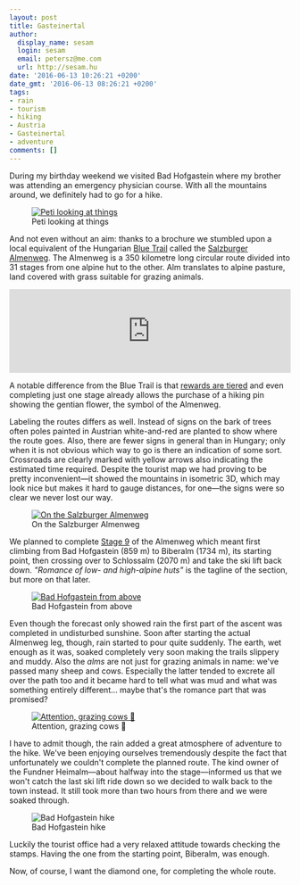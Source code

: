 ```yaml
---
layout: post
title: Gasteinertal
author:
  display_name: sesam
  login: sesam
  email: petersz@me.com
  url: http://sesam.hu
date: '2016-06-13 10:26:21 +0200'
date_gmt: '2016-06-13 08:26:21 +0200'
tags:
- rain
- tourism
- hiking
- Austria
- Gasteinertal
- adventure
comments: []
---
```


During my birthday weekend we visited Bad Hofgastein where my brother was attending an emergency physician course. With all the mountains around, we definitely had to go for a hike.

<figure>
  <a href="https://www.flickr.com/photos/sesamsys/27517123865/in/album-72157668496303370/" title="Peti looking at things">
    <img src="https://c2.staticflickr.com/8/7322/27517123865_b8d25ae036_b.jpg" alt="Peti looking at things">
  </a>
  <figcaption>Peti looking at things</figcaption>
</figure>

And not even without an aim: thanks to a brochure we stumbled upon a local equivalent of the Hungarian [Blue Trail](/2016/06/02/blue-trail-14) called the [Salzburger Almenweg](https://www.salzburger-almenweg.at/en). The Almenweg is a 350 kilometre long circular route divided into 31 stages from one alpine hut to the other. Alm translates to alpine pasture, land covered with grass suitable for grazing animals.

<div class="iframe-container">
<iframe src="https://www.youtube.com/embed/krRQaJ-RkmA" width="100%" frameborder="0" allow="accelerometer; autoplay; clipboard-write; encrypted-media; gyroscope; picture-in-picture" allowfullscreen></iframe>
</div>

A notable difference from the Blue Trail is that [rewards are tiered](https://www.salzburger-almenweg.at/en/stages/hiking-pins) and even completing just one stage already allows the purchase of a hiking pin showing the gentian flower, the symbol of the Almenweg.

Labeling the routes differs as well. Instead of signs on the bark of trees often poles painted in Austrian white-and-red are planted to show where the route goes. Also, there are fewer signs in general than in Hungary; only when it is not obvious which way to go is there an indication of some sort. Crossroads are clearly marked with yellow arrows also indicating the estimated time required. Despite the tourist map we had proving to be pretty inconvenient—it showed the mountains in isometric 3D, which may look nice but makes it hard to gauge distances, for one—the signs were so clear we never lost our way.

<figure>
  <a href="https://www.flickr.com/photos/sesamsys/27411843021/in/album-72157668496303370/" title="On the Salzburger Almenweg">
    <img src="https://c6.staticflickr.com/8/7385/27411843021_d36b5698de_b.jpg" alt="On the Salzburger Almenweg">
  </a>
  <figcaption>On the Salzburger Almenweg</figcaption>
</figure>

We planned to complete [Stage 9](https://www.salzburger-almenweg.at/en/stages/overview/biberalm-schlossalm-e82) of the Almenweg which meant first climbing from Bad Hofgastein (859 m) to Biberalm (1734 m), its starting point, then crossing over to Schlossalm (2070 m) and take the ski lift back down. _"Romance of low- and high-alpine huts"_ is the tagline of the section, but more on that later.

<figure>
  <a href="https://www.flickr.com/photos/sesamsys/27206652960/in/album-72157668496303370/" title="Bad Hofgastein from above">
    <img src="https://c1.staticflickr.com/8/7411/27206652960_4263d92171_b.jpg" alt="Bad Hofgastein from above">
  </a>
  <figcaption>Bad Hofgastein from above</figcaption>
</figure>

Even though the forecast only showed rain the first part of the ascent was completed in undisturbed sunshine. Soon after starting the actual Almenweg leg, though, rain started to pour quite suddenly. The earth, wet enough as it was, soaked completely very soon making the trails slippery and muddy. Also the _alms_ are not just for grazing animals in name: we've passed many sheep and cows. Especially the latter tended to excrete all over the path too and it became hard to tell what was mud and what was something entirely different… maybe that's the romance part that was promised?

<figure>
  <a href="https://www.flickr.com/photos/sesamsys/27483385735/in/album-72157668496303370/" title="Attention, grazing cows 🐄">
    <img src="https://c8.staticflickr.com/8/7712/27483385735_2b0e9788aa_b.jpg" alt="Attention, grazing cows 🐄">
  </a>
  <figcaption>Attention, grazing cows 🐄</figcaption>
</figure>

I have to admit though, the rain added a great atmosphere of adventure to the hike. We've been enjoying ourselves tremendously despite the fact that unfortunately we couldn't complete the planned route. The kind owner of the Fundner Heimalm—about halfway into the stage—informed us that we won't catch the last ski lift ride down so we decided to walk back to the town instead. It still took more than two hours from there and we were soaked through.

<figure>
  <img src="http://sesam.hu/wp-content/uploads/2016/06/Screen-Shot-2016-06-13-at-10.05.10-1024x447.png" alt="Bad Hofgastein hike">
  <figcaption>Bad Hofgastein hike</figcaption>
</figure>

Luckily the tourist office had a very relaxed attitude towards checking the stamps. Having the one from the starting point, Biberalm, was enough.

Now, of course, I want the diamond one, for completing the whole route.
